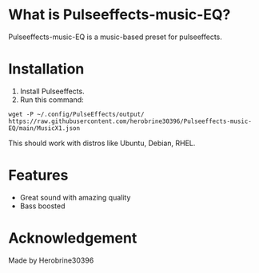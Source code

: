 # What is Pulseeffects-music-EQ?
Pulseeffects-music-EQ is a music-based preset for pulseeffects.

# Installation
1. Install Pulseeffects.
2. Run this command:
```
wget -P ~/.config/PulseEffects/output/ https://raw.githubusercontent.com/herobrine30396/Pulseeffects-music-EQ/main/MusicX1.json
```
This should work with distros like Ubuntu, Debian, RHEL.

# Features
* Great sound with amazing quality
* Bass boosted

# Acknowledgement
Made by Herobrine30396
